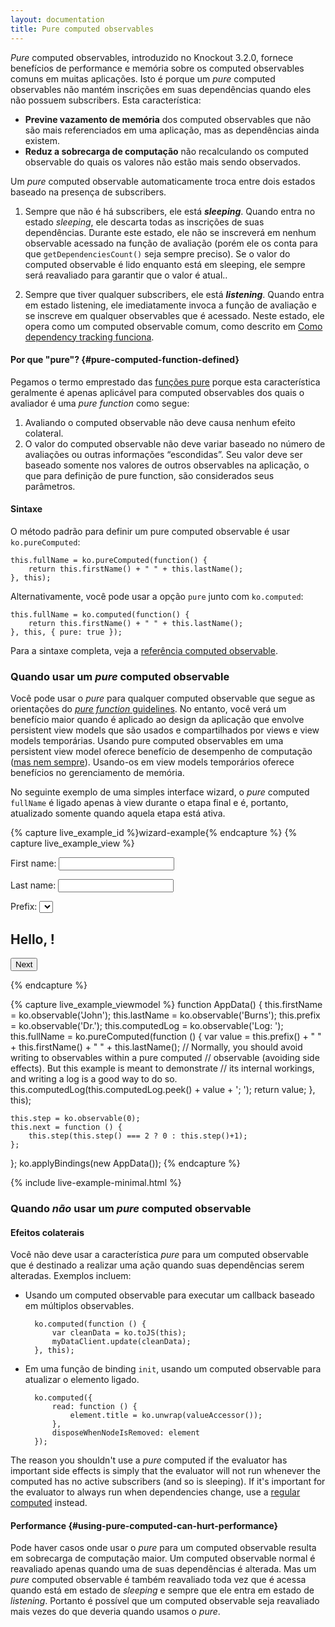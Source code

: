```yaml
---
layout: documentation
title: Pure computed observables
---
```


*Pure* computed observables, introduzido no Knockout 3.2.0, fornece benefícios de performance e memória sobre os computed observables comuns em muitas aplicações. Isto é porque um *pure* computed observables não mantém inscrições em suas dependências quando eles não possuem subscribers. Esta característica:

 * **Previne vazamento de memória** dos computed observables que não são mais referenciados em uma aplicação, mas as dependências ainda existem.
 * **Reduz a sobrecarga de computação** não recalculando os computed observable do quais os valores não estão mais sendo observados.

Um *pure* computed observable automaticamente troca entre dois estados baseado na presença de subscribers.

1. Sempre que não é há subscribers, ele está ***sleeping***. Quando entra no estado *sleeping*, ele descarta todas as inscrições de suas dependências. Durante este estado, ele não se inscreverá em nenhum observable acessado na função de avaliação (porém ele os conta para que `getDependenciesCount()` seja sempre preciso). Se o valor do computed observable é lido enquanto está em sleeping, ele sempre será reavaliado para garantir que o valor é atual..

2. Sempre que tiver qualquer subscribers, ele está ***listening***. Quando entra em estado listening, ele imediatamente invoca a função de avaliação e se inscreve em qualquer observables que é acessado. Neste estado, ele opera como um computed observable comum, como descrito em [Como dependency tracking funciona](computed-dependency-tracking.md).

#### Por que "pure"? {#pure-computed-function-defined}

Pegamos o termo emprestado das [funções pure](http://en.wikipedia.org/wiki/Pure_function) porque esta característica geralmente é apenas aplicável para computed observables dos quais o avaliador é uma *pure function* como segue:

1. Avaliando o computed observable não deve causa nenhum efeito colateral.
2. O valor do computed observable não deve variar baseado no número de avaliações ou outras informações “escondidas”. Seu valor deve ser baseado somente nos valores de outros observables na aplicação, o que para definição de pure function, são considerados seus parâmetros.

#### Sintaxe

O método padrão para definir um pure computed observable é usar `ko.pureComputed`:

    this.fullName = ko.pureComputed(function() {
        return this.firstName() + " " + this.lastName();
    }, this);
    
Alternativamente, você pode usar a opção `pure` junto com `ko.computed`:

    this.fullName = ko.computed(function() {
        return this.firstName() + " " + this.lastName();
    }, this, { pure: true });
    
Para a sintaxe completa, veja a [referência computed observable](computed-reference.html).

### Quando usar um *pure* computed observable

Você pode usar o *pure* para qualquer computed observable que segue as orientações do [*pure function* guidelines](#pure-computed-function-defined). No entanto, você verá um benefício maior quando é aplicado ao design da aplicação que envolve persistent view models que são usados e compartilhados por views e view models temporárias. Usando pure computed observables em uma persistent view model oferece benefício de desempenho de computação ([mas nem sempre](#using-pure-computed-can-hurt-performance)). Usando-os em view models temporários oferece benefícios no gerenciamento de memória.

No seguinte exemplo de uma simples interface wizard, o *pure* computed `fullName` é ligado apenas à view durante o etapa final e é, portanto, atualizado somente quando aquela etapa está ativa.

<style>
#wizard-example {
    position: relative;
    height: 6.5em;
}
#wizard-example .log {
    float: right;
    height: 6em;
    background: white;
    border: 1px solid black;
    width: 20em;
    overflow-y: scroll;
}
#wizard-example button {
    position: absolute;
    bottom: 1em;
}
</style>

{% capture live_example_id %}wizard-example{% endcapture %}
{% capture live_example_view %}
<div class="log" data-bind="text: computedLog"></div>
<!--ko if: step() == 0-->
    <p>First name: <input data-bind="textInput: firstName" /></p>
<!--/ko-->
<!--ko if: step() == 1-->
    <p>Last name: <input data-bind="textInput: lastName" /></p>
<!--/ko-->
<!--ko if: step() == 2-->
    <div>Prefix: <select data-bind="value: prefix, options: ['Mr.', 'Ms.','Mrs.','Dr.']"></select></div>
    <h2>Hello, <span data-bind="text: fullName"> </span>!</h2>
<!--/ko-->
<p><button type="button" data-bind="click: next">Next</button></p>
{% endcapture %}

{% capture live_example_viewmodel %}
function AppData() {
    this.firstName = ko.observable('John');
    this.lastName = ko.observable('Burns');
    this.prefix = ko.observable('Dr.');
    this.computedLog = ko.observable('Log: ');
    this.fullName = ko.pureComputed(function () {
        var value = this.prefix() + " " + this.firstName() + " " + this.lastName();
        // Normally, you should avoid writing to observables within a pure computed 
        // observable (avoiding side effects). But this example is meant to demonstrate 
        // its internal workings, and writing a log is a good way to do so.
        this.computedLog(this.computedLog.peek() + value + '; ');
        return value;
    }, this);

    this.step = ko.observable(0);
    this.next = function () {
        this.step(this.step() === 2 ? 0 : this.step()+1);
    };
};
ko.applyBindings(new AppData());
{% endcapture %}

{% include live-example-minimal.html %}

### Quando *não* usar um *pure* computed observable

#### Efeitos colaterais

Você não deve usar a característica *pure* para um computed observable que é destinado a realizar uma ação quando suas dependências serem alteradas. Exemplos incluem:

* Usando um computed observable para executar um callback baseado em múltiplos observables.

        ko.computed(function () {
            var cleanData = ko.toJS(this);
            myDataClient.update(cleanData);
        }, this);
    
* Em uma função de binding `init`, usando um computed observable para atualizar o elemento ligado.

        ko.computed({
            read: function () {
                element.title = ko.unwrap(valueAccessor());
            },
            disposeWhenNodeIsRemoved: element
        });

The reason you shouldn't use a *pure* computed if the evaluator has important side effects is simply that the evaluator will not run whenever the computed has no active subscribers (and so is sleeping). If it's important for the evaluator to always run when dependencies change, use a [regular computed](computedObservables.html) instead.

#### Performance {#using-pure-computed-can-hurt-performance}

Pode haver casos onde usar o *pure* para um computed observable resulta em sobrecarga de computação maior. Um computed observable normal é reavaliado apenas quando uma de suas dependências é alterada. Mas um *pure* computed observable é também reavaliado toda vez que é acessa quando está em estado de *sleeping* e sempre que ele entra em estado de *listening*. Portanto é possível que um computed observable seja reavaliado mais vezes do que deveria quando usamos o *pure*.

